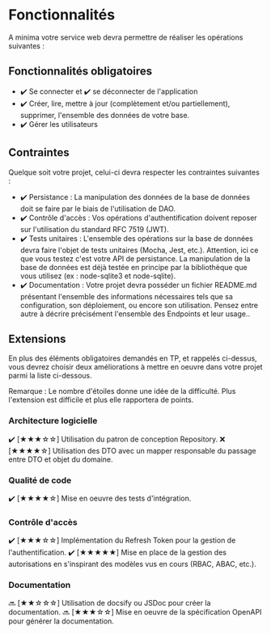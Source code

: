 # Fonctionnalités
A minima votre service web devra permettre de réaliser les opérations suivantes :

## Fonctionnalités obligatoires
- ✔️ Se connecter et ✔️ se déconnecter de l'application
- ✔️ Créer, lire, mettre à jour (complètement et/ou partiellement), supprimer, l'ensemble des données de votre base.
- ✔️ Gérer les utilisateurs

## Contraintes
Quelque soit votre projet, celui-ci devra respecter les contraintes suivantes :

- ✔️ Persistance : La manipulation des données de la base de données doit se faire par le biais de l'utilisation de DAO.
- ✔️ Contrôle d'accès : Vos opérations d'authentification doivent reposer sur l'utilisation du standard RFC 7519 (JWT).
- ✔️ Tests unitaires : L'ensemble des opérations sur la base de données devra faire l'objet de tests unitaires (Mocha, Jest, etc.). Attention, ici ce que vous testez c'est votre API de persistance. La manipulation de la base de données est déjà testée en principe par la bibliothèque que vous utilisez (ex : node-sqlite3 et node-sqlite).
- ✔️ Documentation : Votre projet devra posséder un fichier README.md présentant l'ensemble des informations nécessaires tels que sa configuration, son déploiement, ou encore son utilisation. Pensez entre autre à décrire précisément l'ensemble des Endpoints et leur usage..

## Extensions
En plus des éléments obligatoires demandés en TP, et rappelés ci-dessus, vous devrez choisir deux améliorations à mettre en oeuvre dans votre projet parmi la liste ci-dessous.

Remarque : Le nombre d'étoiles donne une idée de la difficulté. Plus l'extension est difficile et plus elle rapportera de points.

### Architecture logicielle
✔️ [★★★☆☆] Utilisation du patron de conception Repository.
❌ [★★★★☆] Utilisation des DTO avec un mapper responsable du passage entre DTO et objet du domaine.

### Qualité de code
✔️ [★★★★☆] Mise en oeuvre des tests d'intégration.

### Contrôle d'accès
✔️ [★★★☆☆] Implémentation du Refresh Token pour la gestion de l'authentification.
✔️ [★★★★★] Mise en place de la gestion des autorisations en s'inspirant des modèles vus en cours (RBAC, ABAC, etc.).

### Documentation
🔜 [★★☆☆☆] Utilisation de docsify ou JSDoc pour créer la documentation.
🔜 [★★★☆☆] Mise en oeuvre de la spécification OpenAPI pour générer la documentation.
